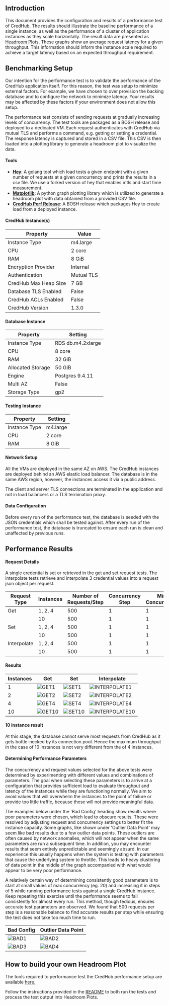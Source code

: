 ## Introduction

This document provides the configuration and results of a performance test of CredHub. The results should illustrate the baseline performance of a single instance, as well as the performance of a cluster of application instances as they scale horizontally. The result data are presented as [Headroom Plots][1]. These graphs show an average request latency for a given throughput. This information should inform the instance scale required to achieve a target latency based on an expected throughput requirement.

[1]:https://github.com/adrianco/headroom-plot

## Benchmarking Setup

Our intention for the performance test is to validate the performance of the CredHub application itself. For this reason, the test was setup to minimize external factors. For example, we have chosen to over provision the backing database and to configure the network to minimize latency. Your results may be affected by these factors if your environment does not allow this setup.

The performance test consists of sending requests at gradually increasing levels of concurrency. The test tools are packaged as a BOSH release and deployed to a dedicated VM. Each request authenticates with CredHub via mutual TLS and performs a command, e.g. getting or setting a credential. The response latency is captured and stored in a CSV file. This CSV is then loaded into a plotting library to generate a headroom plot to visualize the data.


#### Tools

* **[Hey][2]**: A golang tool which load tests a given endpoint with a given number of requests at a given concurrency and prints the results in a csv file. We use a forked version of hey that enables mtls and start time measurement.
* **[Matplotlib][3]**: A python graph plotting library which is utilized to generate a headroom plot with data obtained from a provided CSV file.
* **[CredHub Perf Release][4]**: A BOSH release which packages Hey to create load from a deployed instance.

[2]:https://github.com/cf-routing/hey
[3]:https://github.com/matplotlib/matplotlib
[4]:https://github.com/cloudfoundry-incubator/credhub-perf-release

#### CredHub Instance(s)

| Property              | Value      |
|-----------------------|------------|
| Instance Type         | m4.large   |
| CPU                   | 2 core     |
| RAM                   | 8 GiB      |
| Encryption Provider   | Internal   |
| Authentication        | Mutual TLS |
| CredHub Max Heap Size | 7 GB       |
| Database TLS Enabled  | False      |
| CredHub ACLs Enabled  | False      |
| CredHub Version       | 1.3.0      |


#### Database Instance

| Property          | Setting           |
|-------------------|-------------------|
| Instance Type     | RDS db.m4.2xlarge |
| CPU               | 8 core            |
| RAM               | 32 GiB            |
| Allocated Storage | 50 GiB            |
| Engine            | Postgres 9.4.11   |
| Multi AZ          | False             |
| Storage Type      | gp2               |


#### Testing Instance

| Property          | Setting  |
|-------------------|----------|
| Instance Type     | m4.large |
| CPU               | 2 core   |
| RAM               | 8 GiB    |

#### Network Setup

All the VMs are deployed in the same AZ on AWS. The CredHub instances are deployed behind an AWS elastic load balancer. The database is in the same AWS region, however, the instances access it via a public address.

The client and server TLS connections are terminated in the application and not in load balancers or a TLS termination proxy.

#### Data Configuration

Before every run of the performance test, the database is seeded with the JSON credentials which shall be tested against.
After every run of the performance test, the database is truncated to ensure each run is clean and unaffected by previous runs.

## Performance Results

#### Request Details

A single credential is set or retrieved in the get and set request tests. The interpolate tests retrieve and interpolate 3 credential values into a request json object per request.

| Request Type |  Instances | Number of Requests/Step | Concurrency Step | Min Concurrency | Max Concurrency | Total Requests |
|------|-----|------|-------|-------|------|------|
| Get         | 1, 2, 4  | 500 | 1 | 1 | 60  | 30000
|             | 10       | 500 | 1 | 1 | 120 | 60000
| Set         | 1, 2, 4  | 500 | 1 | 1 | 40  | 20000
|             | 10       | 500 | 1 | 1 | 80  | 40000
| Interpolate | 1, 2, 4  | 500 | 1 | 1 | 50  | 25000
|             | 10       | 500 | 1 | 1 | 100 | 50000

#### Results

| Instances |  Get | Set | Interpolate |
|------|-----|------|-----|
| 1  | ![GET1](https://raw.githubusercontent.com/cloudfoundry-incubator/credhub/master/docs/images/GET_1_instance.png) | ![SET1](https://raw.githubusercontent.com/cloudfoundry-incubator/credhub/master/docs/images/SET_1_instance.png) | ![INTERPOLATE1](https://raw.githubusercontent.com/cloudfoundry-incubator/credhub/master/docs/images/INTERPOLATE_1_instance.png) |
| 2  | ![GET2](https://raw.githubusercontent.com/cloudfoundry-incubator/credhub/master/docs/images/GET_2_instance.png) | ![SET2](https://raw.githubusercontent.com/cloudfoundry-incubator/credhub/master/docs/images/SET_2_instance.png) | ![INTERPOLATE2](https://raw.githubusercontent.com/cloudfoundry-incubator/credhub/master/docs/images/INTERPOLATE_2_instance.png) |
| 4  | ![GET4](https://raw.githubusercontent.com/cloudfoundry-incubator/credhub/master/docs/images/GET_4_instance.png) | ![SET4](https://raw.githubusercontent.com/cloudfoundry-incubator/credhub/master/docs/images/SET_4_instance.png) | ![INTERPOLATE4](https://raw.githubusercontent.com/cloudfoundry-incubator/credhub/master/docs/images/INTERPOLATE_4_instance.png) |
| 10 | ![GET10](https://raw.githubusercontent.com/cloudfoundry-incubator/credhub/master/docs/images/GET_10_instance.png) | ![SET10](https://raw.githubusercontent.com/cloudfoundry-incubator/credhub/master/docs/images/SET_10_instance.png) | ![INTERPOLATE10](https://raw.githubusercontent.com/cloudfoundry-incubator/credhub/master/docs/images/INTERPOLATE_10_instance.png) |


#### 10 instance result

At this stage, the database cannot serve most requests from CredHub as it gets bottle-necked by its connection pool. Hence the maximum throughput in the case of 10 instances is not very different from the of 4 instances.

#### Determining Performance Parameters

The concurrency and request values selected for the above tests were determined by experimenting with different values and combinations of parameters. The goal when selecting these parameters is to arrive at a configuration that provides sufficient load to evaluate throughput and latency of the instances while they are functioning normally. We aim to avoid values that will overwhelm the instances to the point of failure or provide too little traffic, because these will not provide meaningful data.


The examples below under the 'Bad Config' heading show results where poor parameters were chosen, which lead to obscure results. These were resolved by adjusting request and concurrency settings to better fit the instance capacity. Some graphs, like shown under 'Outlier Data Point' may seem like bad results due to a few outlier data points. These outliers are often caused by network anomalies, which will not appear when the same parameters are run a subsequent time. In addition, you may encounter results that seem entirely unpredictable and seemingly absurd. In our experience this usually happens when the system is testing with parameters that cause the underlying system to throttle. This leads to heavy clustering of data point in the middle of the graph accompanied with what would appear to be very poor performance.


A relatively certain way of determining consistently good parameters is to start at small values of max concurrency (eg. 20) and increasing it in steps of 5 while running performance tests against a single CredHub instance. Keep repeating this exercise until the performance seems to fall consistently for almost every run. This method, though tedious, ensures accurate test parameters are observed. We found that 500 requests per step is a reasonable balance to find accurate results per step while ensuring the test does not take too much time to run.

| Bad Config |  Outlier Data Point |
|------|-----|
| ![BAD1](https://raw.githubusercontent.com/cloudfoundry-incubator/credhub/master/docs/images/BAD1.png) | ![BAD2](https://raw.githubusercontent.com/cloudfoundry-incubator/credhub/master/docs/images/BAD2.png) |
| ![BAD3](https://raw.githubusercontent.com/cloudfoundry-incubator/credhub/master/docs/images/BAD3.png) | ![BAD4](https://raw.githubusercontent.com/cloudfoundry-incubator/credhub/master/docs/images/BAD4.png) |

## How to build your own Headroom Plot

The tools required to performance test the CredHub performance setup are available [here.](https://github.com/cloudfoundry-incubator/credhub-perf-release)

Follow the instructions provided in the [README](https://github.com/cloudfoundry-incubator/credhub-performance/blob/master/README.md) to both run the tests and process the test output into Headroom Plots.
